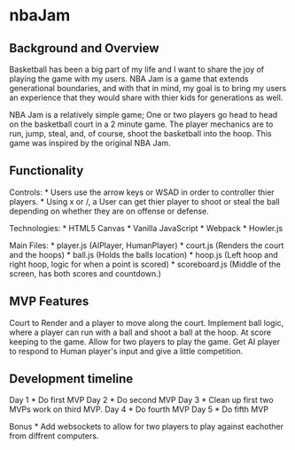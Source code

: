 # nbaJam

## Background and Overview

   Basketball has been a big part of my life and I want to share the joy of playing the game with my users. NBA Jam is a game that extends generational boundaries, and with that in mind, my goal is to bring my users an experience that they would share with thier kids for generations as well. 

   NBA Jam is a relatively simple game; One or two players go head to head on the basketball court in a 2 minute game. The player mechanics are to run, jump, steal, and, of course, shoot the basketball into the hoop. This game was inspired by the original NBA Jam.

## Functionality
   Controls:
       * Users use the arrow keys or WSAD in order to controller thier players.
       * Using x or /, a User can get thier player to shoot or steal the ball depending on whether they are on offense or defense. 

   Technologies:
        * HTML5 Canvas
        * Vanilla JavaScript
        * Webpack
        * Howler.js

   Main Files:
        * player.js (AIPlayer, HumanPlayer)
        * court.js (Renders the court and the hoops)
        * ball.js (Holds the balls location)
        * hoop.js (Left hoop and right hoop, logic for when a point is scored)
        * scoreboard.js (Middle of the screen, has both scores and countdown.)

## MVP Features
   Court to Render and a player to move along the court.
   Implement ball logic, where a player can run with a ball and shoot a ball at the hoop.
   At score keeping to the game.
   Allow for two players to play the game.
   Get AI player to respond to Human player's input and give a little competition. 

## Development timeline
   Day 1
        * Do first MVP
   Day 2
        * Do second MVP
   Day 3
        * Clean up first two MVPs work on third MVP.
   Day 4
        * Do fourth MVP
   Day 5
        * Do fifth MVP

   Bonus
        * Add websockets to allow for two players to play against eachother from diffrent computers. 
